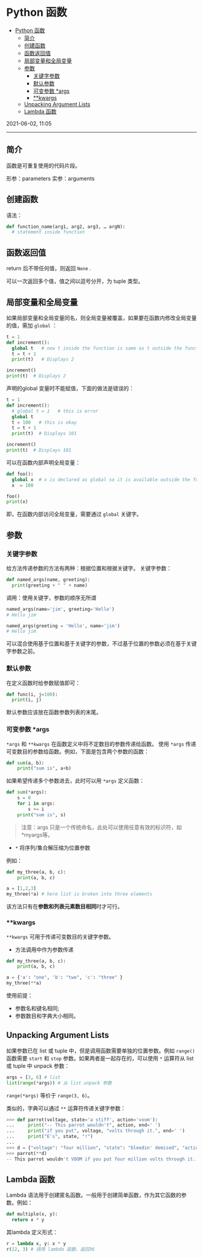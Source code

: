 # Python 函数

- [Python 函数](#python-函数)
  - [简介](#简介)
  - [创建函数](#创建函数)
  - [函数返回值](#函数返回值)
  - [局部变量和全局变量](#局部变量和全局变量)
  - [参数](#参数)
    - [关键字参数](#关键字参数)
    - [默认参数](#默认参数)
    - [可变参数 *args](#可变参数-args)
    - [**kwargs](#kwargs)
  - [Unpacking Argument Lists](#unpacking-argument-lists)
  - [Lambda 函数](#lambda-函数)

2021-06-02, 11:05
****

## 简介

函数是可重复使用的代码片段。

形参：parameters
实参：arguments

## 创建函数

语法：

```python
def function_name(arg1, arg2, arg3, … argN):
  # statement inside function
```

## 函数返回值

return 后不带任何值，则返回 `None` .

可以一次返回多个值，值之间以逗号分开，为 tuple 类型。

## 局部变量和全局变量

如果局部变量和全局变量同名，则全局变量被覆盖，如果要在函数内修改全局变量的值，需加 `global` ：

```python
t = 1
def increment():
  global t   # now t inside the function is same as t outside the function
  t = t + 1
  print(t)   # Displays 2

increment()
print(t)  # Displays 2
```

声明的global 变量时不能赋值，下面的做法是错误的：

```python
t = 1
def increment():
  # global t = 1   # this is error
  global t
  t = 100   # this is okay
  t = t + 1
  print(t)  # Displays 101

increment()
print(t)  # Displays 101
```

可以在函数内部声明全局变量：

```python
def foo():
  global x  # x is declared as global so it is available outside the function
  x  = 100

foo()
print(x)
```

即，在函数内部访问全局变量，需要通过 `global` 关键字。

## 参数

### 关键字参数

给方法传递参数的方法有两种：根据位置和根据关键字。
关键字参数：

```py
def named_args(name, greeting):
  print(greeting + " " + name)
```

调用：使用关键字，参数的顺序无所谓

```py
named_args(name='jim', greeting='Hello')
# Hello jim

named_args(greeting = 'Hello', name='jim')
# Hello jim
```

可以混合使用基于位置和基于关键字的参数，不过基于位置的参数必须在基于关键字参数之前。

### 默认参数

在定义函数时给参数赋值即可：

```py
def func(i, j=100):
  print(i, j)
```

默认参数应该放在函数参数列表的末尾。

### 可变参数 *args

`*args` 和 `**kwargs` 在函数定义中将不定数目的参数传递给函数。
使用 `*args` 传递可变数目的参数给函数。例如，下面是包含两个参数的函数：

```py
def sum(a, b):
    print("sum is", a+b)
```

如果希望传递多个参数进去，此时可以用 `*args` 定义函数：

```py
def sum(*args):
    s = 0
    for i in args:
        s += i
    print("sum is", s)
```

> 注意：args 只是一个传统命名，此处可以使用任意有效的标识符，如 *myargs等。

- `*` 将序列/集合解压缩为位置参数

例如：

```py
def my_three(a, b, c):
    print(a, b, c)

a = [1,2,3]
my_three(*a) # here list is broken into three elements
```

该方法只有在**参数和列表元素数目相同**时才可行。

### **kwargs

`**kwargs` 可用于传递可变数目的关键字参数。

- 方法调用中作为参数传递

```py
def my_three(a, b, c):
    print(a, b, c)

a = {'a': "one", 'b': "two", 'c': "three" }
my_three(**a)
```

使用前提：

- 参数名和键名相同;
- 参数数目和字典大小相同。

## Unpacking Argument Lists

如果参数已在 list 或 tuple 中，但是调用函数需要单独的位置参数。例如 `range()` 函数需要 `start` 和 `stop` 参数。如果两者是一起存在的，可以使用 `*` 运算符从 list 或 tuple 中 unpack 参数：

```py
args = [3, 6] # list
list(range(*args)) # 从 list unpack 参数
```

`range(*args)` 等价于 `range(3, 6)`。

类似的，字典可以通过 `**` 运算符传递关键字参数：

```py
>>> def parrot(voltage, state='a stiff', action='voom'):
...     print("-- This parrot wouldn't", action, end=' ')
...     print("if you put", voltage, "volts through it.", end=' ')
...     print("E's", state, "!")
...
>>> d = {"voltage": "four million", "state": "bleedin' demised", "action": "VOOM"}
>>> parrot(**d)
-- This parrot wouldn't VOOM if you put four million volts through it. E's bleedin' demised !
```

## Lambda 函数

Lambda 语法用于创建匿名函数。一般用于创建简单函数，作为其它函数的参数。例如：

```python
def multiple(x, y):
  return x * y
```

其lambda 定义形式：

```py
r = lambda x, y: x * y
r(12, 3) # 调用 lambda 函数，返回36
```
